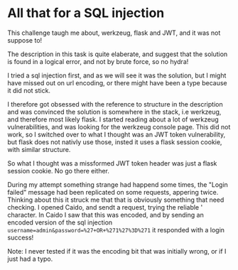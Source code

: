 # All that for a SQL injection
This challenge taugh me about, werkzeug, flask and JWT, and it was not suppose to!

The description in this task is quite elaberate, and suggest that the solution is found in a logical error, and not
by brute force, so no hydra!

I tried a sql injection first, and as we will see it was the solution, but I might have missed out on url encoding, or
there might have been a type because it did not stick.

I therefore got obsessed with the reference to structure in the description and was convinced the solution is somewhere in
the stack, i.e werkzeug, and therefore most likely flask. I started reading about a lot of werkzeug vulnerabilities,
and was looking for the werkzeug console page. This did not work, so I switched over to what I thought was an JWT token
vulnerability, but flask does not nativly use those, insted it uses a flask session cookie, with similar structure.

So what I thought was a missformed JWT token header was just a flask session cookie. No go there either.

During my attempt something strange had happend some times, the "Login failed" message had been replicated on some requests,
appering twice. Thinking about this it struck me that that is obviously something that need checking. I opened Caido, and
sendt a request, trying the reliable ' character. In Caido I saw that this was encoded, and by sending an encoded version of
the sql injection `username=admin&password=%27+OR+%271%27%3D%271` it responded with a login success!

Note:
I never tested if it was the encoding bit that was initially wrong, or if I just had a typo.



